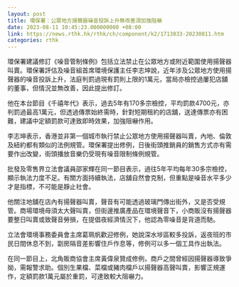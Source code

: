 ```yaml
---
layout: post
title: 環保署：公眾地方揚聲器噪音投訴上升無改善須加強阻嚇
date: 2023-08-11 10:45:23.000000000 +08:00
link: https://news.rthk.hk/rthk/ch/component/k2/1713033-20230811.htm
categories: rthk
---
```


環保署建議修訂《噪音管制條例》包括立法禁止在公眾地方或附近範圍使用揚聲器叫賣。環保署評估及噪音組首席環境保護主任李志坤說，近年涉及公眾地方使用揚聲器的噪音投訴上升，法庭判罰過現有罰則上限的1萬元，當局亦檢控過屢犯店舖的董事，但情況並無改善，因此提出修訂。

他在本台節目《千禧年代》表示，過去5年有170多宗檢控，平均罰款4700元，亦判罰過最高1萬元，但透過傳票始終需時，針對短期租約的店舖，送達傳票亦有困難，建議中定額罰款可達致即時效果，加強阻嚇作用。

李志坤表示，香港並非第一個城市執行禁止公眾地方使用揚聲器叫賣，內地、倫敦及紐約都有類似的法例規管。環保署提出修例，日後街頭推銷員的銷售方式亦有需要作出改變，街頭播放音樂仍受現有噪音限制條例規管。

批發及零售界立法會議員邵家輝在同一節目表示，過往5年平均每年30多宗檢控，顯示執法力度不足。有關方面持續執法，店舖自然會克制，但重點是噪音水平多少才是指標，不可能是靜止社會。

他關注地舖在店內有揚聲器叫賣，聲音有可能透過玻璃門傳出街外，又是否受規管。商場環境毋須太大聲叫賣，但街邊推廣產品在環境聲音下，小商販沒有揚聲器要整日叫賣或致聲音勞損，在提倡夜經濟情況下，他認為零噪音是背道而馳。

立法會環境事務委員會主席葛珮帆歡迎修例，她說深水埗區較多投訴，返夜班的市民日間休息不到，劏房隔音差影響住戶作息等，修例可以多一個工具作出執法。

在同一節目上，北角販商協會主席黃偉泉贊成修例，商戶之間曾經因揚聲器導致爭拗，需報警求助。個別生果檔、菜檔或豬肉檔戶以揚聲器高聲叫賣，影響正規運作，定額罰款1萬元屬於重罰，可達致較大阻嚇力。
